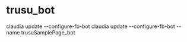 # trusu_bot


claudia update --configure-fb-bot
claudia update --configure-fb-bot --name trusuSamplePage_bot



